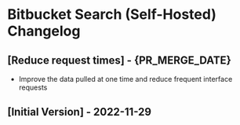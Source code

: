 # Bitbucket Search (Self-Hosted) Changelog

## [Reduce request times] - {PR_MERGE_DATE}

- Improve the data pulled at one time and reduce frequent interface requests

## [Initial Version] - 2022-11-29
